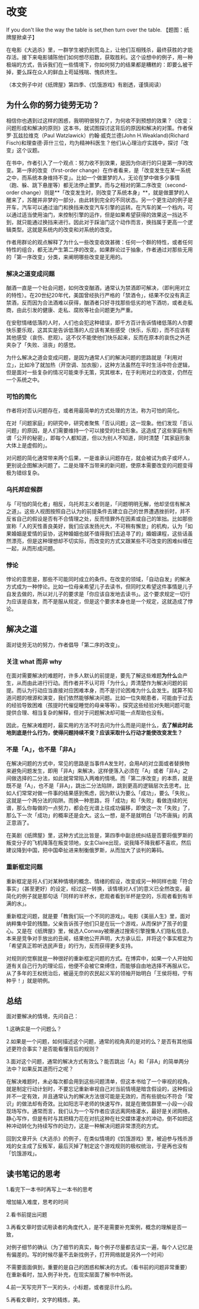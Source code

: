 # 改变

If you don't like the way the table is set,then turn over the table.
【题图：纸牌屋掀桌子】


在电影《大逃杀》里，一群学生被扔到荒岛上，让他们互相残杀，最终获胜的才能存活。接下来电影铺陈他们如何想尽招数，获取胜利。这个设想中的例子，用一种极端的方式，告诉我们在一些情境下，你如何努力的结果都是糟糕的：即要么被干掉，要么踩在众人的鲜血上苟延残喘、愧疚终生。

（本文例子中对《纸牌屋》第四季、《饥饿游戏》有剧透，谨慎阅读）

## 为什么你的努力徒劳无功？

相信你也遇到过这样的困惑，我明明很努力了，为何收不到预想的效果？《改变：问题形成和解决的原则》这本书，就试图探讨这背后的原因和解决的对策。作者保罗·瓦兹拉维克（Paul Watzlawick）约翰·威克兰德(John H.Weakland)(Richard Fisch)和理查德·菲什三位，均为精神科医生？他们从心理治疗实践中，探讨「改变」这个议题。

在书中，作者引入了一个观点：努力收不到效果，是因为你进行的只是第一序的改变。第一序的改变（first-order change）在作者看来，是「改变发生在某一系统之中，而系统本身维持不变」。比如一个做噩梦的人，无论在梦中做多少事情（跑、躲、跳下悬崖等）都无法停止噩梦。而与之相对的第二序改变（second-order change）则是**「改变发生时，则改变了系统本身」**，就是做噩梦的人醒来了，苏醒并非梦的一部分，由此转到完全的不同状态。另一个更生动的例子是开车，汽车可以通过油门和换挡来改变汽车引擎的运转。在汽车的某一个档内，可以通过适当使用油门，来控制引擎的运作，但是如果希望获得的效果这一挡达不到，就只能通过换挡来进行。因此对于踩油门这个动作而言，换挡属于更高一个逻辑类型。这就是系统内的改变和对系统的改变。

作者用群论的观点解释了为什么一些改变收效甚微：任何一个群的特性，或者任何特性的组合，都无法产生第二序的改变。如果群论过于抽象，作者通过对那些无用的「第一序改变」分类，来阐明哪些改变是无用的。

### 解决之道变成问题

酗酒一直是一个社会问题，如何改变酗酒，通常认为禁酒即可解决，（即利用对立的特性）。在20世纪20年代，美国曾经执行严格的「禁酒令」，结果不仅没有真正禁酒，反而因为合法酒难以获得，酗酒者只好寻找那些低劣的地下酒坊，或者走私商，由此引发的健康、走私、腐败等社会问题更为严重。

在安慰情绪低落的人时，人们也会犯这种错误，即千方百计告诉情绪低落的人你要快乐要乐观，这其实是告诉低落的人应该有某些感受（快乐，乐观），而不应该有其他感受（哀伤、悲观）。这不仅不能使他们快乐起来，反而在原本的哀伤之外还夹杂了「失败、沮丧」的感觉。

为什么解决之道会变成问题，是因为通常人们的解决问题的思路就是「利用对立」，比如冷了就加热（开空调、加衣服），这种方法虽然在平时生活中符合逻辑，但是面对一些复杂的情况可能束手无策，究其根本，在于利用对立的改变，仍然在一个系统之中。


### 可怕的简化

作者将对否认问题存在，或者用最简单的方式处理的方法，称为可怕的简化。

在对「问题家庭」的研究中，研究者聚焦「否认问题」这一现象。他们发现「否认问题」的原因，是人们需要维持一个可以接受的社会形象。这造成了这些家庭有所谓「公开的秘密」，即每个人都知道，但以为别人不知道，同时清楚「其家庭形象大体上是虚假的」。

对问题的简化通常带来两个后果，一是谁承认问题存在，就会被试为疯子或坏人，更别说企图解决问题了。二是处理不当带来的新问题，使原本需要改变的问题变得极为错综复杂。

### 乌托邦症候群

与「可怕的简化者」相反，乌托邦主义者则是，「问题明明无解，他却坚信有解决之道」。这些人视图按照自己认为的前提条件去建立自己的世界遭遇挫折时，并不反省自己的假设是否有不合情理之处，反而怪罪外在因素或自己的笨拙。比如那些宣称「人的天性善良美好，我们应该发扬光大，不可稍有懈怠」的机构，认为「如果婚姻是爱情的妥协，这种婚姻也就不值得我们去追寻了的」婚姻课程，这些话虽然漂亮，但是这种理想却不切实际，而改变的方式又跟某些不可改变的困难纠缠在一起，从而形成问题。

### 悖论

悖论的意思是，那些不可能同时成立的条件。在改变的领域，「自动自发」的解决方式成为一种悖论。比如一位母亲希望儿子去读书，但同时又希望这件事情是儿子自发去做的，所以对儿子的要求是「你应该自发地去读书」。这个要求规定一切行为应该是自发，而不是服从规定，但是这个要求本身也是一个规定，这就造成了悖论。


## 解决之道

面对徒劳无功的努力，作者倡导「第二序的改变」。

### 关注 what 而非 why

在面对需要解决的难题时，许多人默认的前提是，要先了解这些难题**为什么**会产生，从而由此进行行动。而作者并不认可将「为什么」弄清楚作为解决问题的前提。而认为行动应当直接对应困难本身，而不是讨论困难为什么会发生。就算不知道问题的根源和演变，我们依然能够解决问题。比如一位失眠患者，可能由于过去的经验导致困难（孩提时代催促睡觉的母亲等等）。探究这些经验对失眠问题可能提供合理、相当复杂的解释，但对于问题解决却可能一点帮助也没有。

因此，在解决难题时，最实用的方法不时去问为什么而是问是什么，**去了解此时此地到底是什么行为，使得问题持续不变？应该采取什么行动才能使改变发生？**

### 不是「A」，也不是「非A」
在解决问题的方式中，常见的思路是当事件A发生时，会用A的对立面或者替换物来避免问题发生，即用「非A」来解决，这样便落入必须在「A」或者「非A」之间做选择的二分法，如此就常常陷入两难的情境。而「第二序改变」的本质，就是既不是「A」，也不是「非A」，跳出二分法陷阱，跳到更高的逻辑层次去思考。比如人们常常对做一件事的结果感到焦虑，因为默认为要么「成功」，要么「失败」。这就是一个两分法的陷阱。而换一种思路，将「成功」和「失败」看做连续的光谱，那么你每做的一点努力，都会在光谱上往成功偏移，即使这一次「失败」了，那么下一次「成功」的概率还是会大。这么一想，是不是就明白「功不唐捐」的真正意涵了。

在美剧《纸牌屋》里，这种方式比比皆是，第四季中副总统纠结是否要将俄罗斯的叛变分子的飞机降落在叛变领地，女主Claire出现，说我降不降我都不喜欢，然后建议降到中国，把中国牵扯进来制衡俄罗斯，从而加大了谈判的筹码。

### 重新框定问题

重新框定是将人们对某种情境的概念、情绪的假设，改变成另一种同样也能「符合事实」（甚至更好）的设定，经过这一转换，该情境对人们的意义已全然改变。最简化的例子就是那句话「同样的半杯水，悲观者看到半杯是空的，乐观者看到有半满的水」。

重新框定问题，就是要「教我们玩一个不同的游戏」。电影《美丽人生》里，面对纳粹集中营的残酷，父亲告诉孩子他们只是在玩一个游戏，从而保护了孩子的童心。又是在《纸牌屋》里，候选人Conway被爆通过搜索引擎搜集人们隐私信息，本来是竞争对手放出的丑闻，结果他公开声明，大方承认后，并将这个事实框定为「希望真正聆听选民声音」的行为，反而获得更多支持。

对规则的觉察就是一种很好的重新框定问题的方式。在博弈中，如果一个人开始知道有关自己行为的理论后，他便不会被它束缚住，而能够自由地选择不再服从它。从了多年的王权统治后，被逼无奈的农民起义军的领袖开始明白「王侯将相，宁有种乎！」就是明例。



## 总结

面对要解决的情境，先问自己：

1.这确实是一个问题么？

2.如果是一个问题，如何描述这个问题，通常的视角真的是对的么？是否有其他描述更符合事实？是否能看懂背后的规则？

3.面对这个问题，通常的解决方式有效么？能否跳出「A」和「非A」的简单两分法中？如果反其道而行之呢？


在解决难题时，未必每次都会用到这些问题清单，但这本书给了一个审视的视角，就是制定行动计划时，不要忘记重新审视自己对当前情境是暗含假设的，这种假设并不一定有效，并且通常认为的解决方法很可能是无效的，而有些貌似不符合「常识」的做法却有奇效。比如阳志平老师的快速写作，就是在微信群里一小段一小段现场写作。通常而言，我们认为一个写作者应该远离网络灌水，最好是关闭网络，静心写作，但是有时与其把精力花在对抗这种在社交媒体灌水的冲动，倒不如把这种冲动转化为持续写作的动力，这是一种解决问题非常漂亮的方式。

回到文章开头《大逃杀》的例子，在类似情境的《饥饿游戏》里，被迫参与残杀游戏的女主成了反叛军，最后灭掉了制定这个游戏规则的极权统治，于是再也没有「饥饿游戏」。


## 读书笔记的思考



1.看完下一本书时再写上一本书的思考

增加输入难度，思考的时间

2.看书前提出问题

3.再看文章时尝试用读者的角度代入，是不是需要补充案例，概念的理解是否一致，

对例子细节的确认（为了细节的真实，每个例子尽量都去证实一遍，每个人记忆是有偏差的。写的时候尽量不去新找例子，打开网络就是另外一个时间）

不需要面面俱到，重要的是自己的困惑和解决的方式。（看书前的问题非常重要）
在重新看时，加入例子补充，在现实层面了解书中所说。

4.前一天写完开下一天的头，小标题，或者提示什么的。

5.再看文章时，文字的精炼，美。



